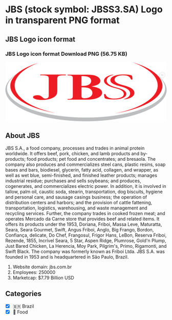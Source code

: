 # JBS (stock symbol: JBSS3.SA) Logo in transparent PNG format

## JBS Logo icon format

### JBS Logo icon format Download PNG (56.75 KB)

![JBS Logo icon format Download PNG (56.75 KB)](/img/orig/JBSS3.SA-7e91242a.png)

## About JBS

JBS S.A., a food company, processes and trades in animal protein worldwide. It offers beef, pork, chicken, and lamb products and by-products; food products; pet food and concentrates; and bresaola. The company also produces and commercializes steel cans, plastic resins, soap bases and bars, biodiesel, glycerin, fatty acid, collagen, and wrapper, as well as wet blue, semi-finished, and finished leather products; manages industrial residue; purchases and sells soybeans; and produces, cogenerates, and commercializes electric power. In addition, it is involved in tallow, palm oil, caustic soda, stearin, transportation, dog biscuits, hygiene and personal care, and sausage casings business; the operation of distribution centers and harbors; and the provision of cattle fattening, transportation, logistics, warehousing, and waste management and recycling services. Further, the company trades in cooked frozen meat; and operates Mercado da Carne store that provides beef and related items. It offers its products under the 1953, Doriana, Friboi, Massa Leve, Maturatta, Seara, Seara Gourmet, Swift, Angus Friboi, Anglo, Big Frango, Bordon, Confiança, delicate, Do Chef, Frangosul, Frigor Hans, LeBon, Reserva Friboi, Rezende, 1855, Incrível Seara, 5 Star, Aspen Ridge, Plumrose, Gold'n Plump, Just Bared Chicken, La Herencia, Moy Park, Pilgrim's, Primo, Rigamonti, and Swift Black. The company was formerly known as Friboi Ltda. JBS S.A. was founded in 1953 and is headquartered in São Paulo, Brazil.

1. Website domain: jbs.com.br
2. Employees: 250000
3. Marketcap: $7.79 Billion USD


## Categories
- [x] 🇧🇷 Brazil
- [x] 🍴 Food
